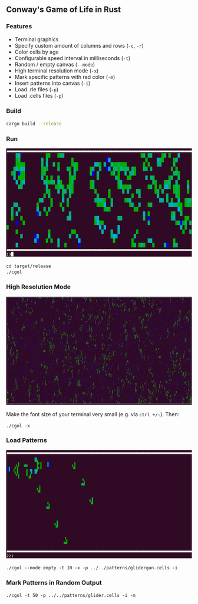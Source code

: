 ## Conway's Game of Life in Rust

### Features

- Terminal graphics
- Specify custom amount of columns and rows (`-c`, `-r`)
- Color cells by age
- Configurable speed interval in milliseconds (`-t`)
- Random / empty canvas (`--mode`)
- High terminal resolution mode (`-x`)
- Mark specific patterns with red color (`-m`)
- Insert patterns into canvas (`-i`)
- Load .rle files (`-p`)
- Load .cells files (`-p`)

### Build 

```bash
cargo build --release
```

### Run

![Image](img/normal.png)

```
cd target/release
./cgol
```

### High Resolution Mode

![Image](img/highres.png "2474x450 cells")

Make the font size of your terminal very small (e.g. via `ctrl +/-`). Then:

```
./cgol -x
```

### Load Patterns

![Image](img/pattern.png)

```
./cgol --mode empty -t 10 -x -p ../../patterns/glidergun.cells -i
```

### Mark Patterns in Random Output

```
./cgol -t 50 -p ../../patterns/glider.cells -i -m
```
